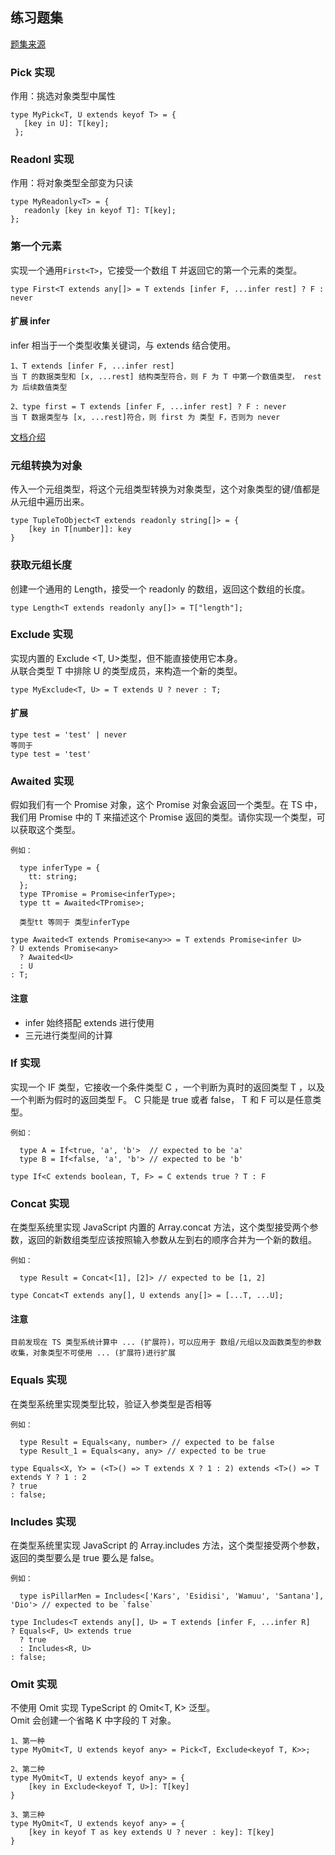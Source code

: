 ## 练习题集

[题集来源](https://github.com/type-challenges/type-challenges)

### Pick 实现

作用：挑选对象类型中属性

    type MyPick<T, U extends keyof T> = {
       [key in U]: T[key];
     };

### Readonl 实现

作用：将对象类型全部变为只读

    type MyReadonly<T> = {
       readonly [key in keyof T]: T[key];
    };

### 第一个元素

实现一个通用`First<T>`，它接受一个数组 T 并返回它的第一个元素的类型。

    type First<T extends any[]> = T extends [infer F, ...infer rest] ? F : never

#### 扩展 infer

infer 相当于一个类型收集关键词，与 extends 结合使用。

    1、T extends [infer F, ...infer rest]
    当 T 的数据类型和 [x, ...rest] 结构类型符合，则 F 为 T 中第一个数值类型， rest 为 后续数值类型

    2、type first = T extends [infer F, ...infer rest] ? F : never
    当 T 数据类型与 [x, ...rest]符合，则 first 为 类型 F，否则为 never

[文档介绍](https://jkchao.github.io/typescript-book-chinese/tips/infer.html#%E4%BB%8B%E7%BB%8D)

### 元组转换为对象

传入一个元组类型，将这个元组类型转换为对象类型，这个对象类型的键/值都是从元组中遍历出来。

    type TupleToObject<T extends readonly string[]> = {
        [key in T[number]]: key
    }

### 获取元组长度

创建一个通用的 Length，接受一个 readonly 的数组，返回这个数组的长度。

    type Length<T extends readonly any[]> = T["length"];

### Exclude 实现

实现内置的 Exclude <T, U>类型，但不能直接使用它本身。<br>
从联合类型 T 中排除 U 的类型成员，来构造一个新的类型。

    type MyExclude<T, U> = T extends U ? never : T;

#### 扩展

    type test = 'test' | never
    等同于
    type test = 'test'

### Awaited 实现

假如我们有一个 Promise 对象，这个 Promise 对象会返回一个类型。在 TS 中，我们用 Promise 中的 T 来描述这个 Promise 返回的类型。请你实现一个类型，可以获取这个类型。

```
例如：

  type inferType = {
    tt: string;
  };
  type TPromise = Promise<inferType>;
  type tt = Awaited<TPromise>;

  类型tt 等同于 类型inferType
```

    type Awaited<T extends Promise<any>> = T extends Promise<infer U>
    ? U extends Promise<any>
      ? Awaited<U>
      : U
    : T;

#### 注意

- infer 始终搭配 extends 进行使用
- 三元进行类型间的计算

### If 实现

实现一个 IF 类型，它接收一个条件类型 C ，一个判断为真时的返回类型 T ，以及一个判断为假时的返回类型 F。 C 只能是 true 或者 false， T 和 F 可以是任意类型。

```
例如：

  type A = If<true, 'a', 'b'>  // expected to be 'a'
  type B = If<false, 'a', 'b'> // expected to be 'b'
```

    type If<C extends boolean, T, F> = C extends true ? T : F

### Concat 实现

在类型系统里实现 JavaScript 内置的 Array.concat 方法，这个类型接受两个参数，返回的新数组类型应该按照输入参数从左到右的顺序合并为一个新的数组。

```
例如：

  type Result = Concat<[1], [2]> // expected to be [1, 2]
```

    type Concat<T extends any[], U extends any[]> = [...T, ...U];

#### 注意

```
目前发现在 TS 类型系统计算中 ... (扩展符)，可以应用于 数组/元组以及函数类型的参数收集，对象类型不可使用 ... (扩展符)进行扩展
```

### Equals 实现

在类型系统里实现类型比较，验证入参类型是否相等

```
例如：

  type Result = Equals<any, number> // expected to be false
  type Result_1 = Equals<any, any> // expected to be true
```

    type Equals<X, Y> = (<T>() => T extends X ? 1 : 2) extends <T>() => T extends Y ? 1 : 2
    ? true
    : false;

### Includes 实现

在类型系统里实现 JavaScript 的 Array.includes 方法，这个类型接受两个参数，返回的类型要么是 true 要么是 false。

```
例如：

  type isPillarMen = Includes<['Kars', 'Esidisi', 'Wamuu', 'Santana'], 'Dio'> // expected to be `false`
```

    type Includes<T extends any[], U> = T extends [infer F, ...infer R]
    ? Equals<F, U> extends true
      ? true
      : Includes<R, U>
    : false;

### Omit 实现

不使用 Omit 实现 TypeScript 的 Omit<T, K> 泛型。</br>
Omit 会创建一个省略 K 中字段的 T 对象。

    1、第一种
    type MyOmit<T, U extends keyof any> = Pick<T, Exclude<keyof T, K>>;

    2、第二种
    type MyOmit<T, U extends keyof any> = {
        [key in Exclude<keyof T, U>]: T[key]
    }

    3、第三种
    type MyOmit<T, U extends keyof any> = {
        [key in keyof T as key extends U ? never : key]: T[key]
    }
